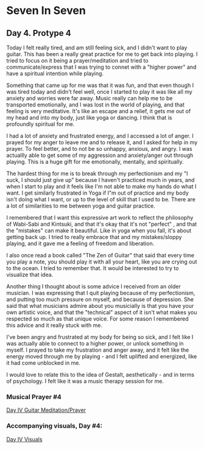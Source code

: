 # Seven In Seven 

## Day 4. Protype 4

Today I felt really tired, and am still feeling sick, and I didn't want to play guitar. This has been a really great practice for me to get back into playing. I tried to focus on it being a prayer/meditation and tried to communicate/express that I was trying to connet with a "higher power" and have a spiritual intention while playing. 

Something that came up for me was that it was fun, and that even though I was tired today and didn't feel well, once I started to play it was like all my anxiety and worries were far away. Music really can help me to be transported emotionally, and I was lost in the world of playing, and that feeling is very meditative. It's like an escape and a relief, it gets me out of my head and into my body, just like yoga or dancing. I think that is profoundly spiritual for me. 

I had a lot of anxiety and frustrated energy, and I accessed a lot of anger. I prayed for my anger to leave me and to release it, and I asked for help in my prayer. To feel better, and to not be so unhappy, anxious, and angry.  I was actuallly able to get some of my aggression and anxiety/anger out through playing. This is a huge gift for me emotionally, mentally, and spiritually. 

The hardest thing for me is to break through my perfectionism and my "I suck, I should just give up" because I haven't practiced much in years, and when I start to play and it feels like I'm not able to make my hands do what I want. I get similarly frustrated in Yoga if I"m out of practice and my body isn't doing what I want, or up to the level of skill that I used to be. There are a lot of similarities to me between yoga and guitar practice.

I remembered that I want this expressive art work to reflect the philosophy of Wabi-Sabi and Kintsuki, and that it's okay that it's not "perfect" , and that the "mistakes" can make it beautiful. Like in yoga when you fall, it's about getting back up. I tried to really embrace that and my mistakes/sloppy playing, and it gave me a feeling of freedom and liberation. 

I also once read a book called "The Zen of Guitar" that said that every time you play a note, you should play it with all your heart, like you are crying out to the ocean. I tried to remember that. It would be interested to try to visualize that idea. 

Another thing I thought about is some advice I received from an older musician. I was expressing that I quit playing because of my perfectionism, and putting too much pressure on myself, and because of depression. She said that what musicians admire about you musicially is that you have your own artistic voice, and that the "technical" aspect of it isn't what makes you respected so much as that unique voice. For some reason I remembered this advice and it really stuck with me.

I've been angry and frustrated at my body for being so sick, and I felt like I was actually able to connect to a higher power, or unlock something in myself. I prayed to take my frustration and anger away, and it felt like the energy moved through me by playing - and I felt uplifted and energized, like it had come unblocked in me. 

I would love to relate this to the idea of Gestalt, aesthetically - and in terms of psychology. I felt like it was a music therapy session for me. 


### Musical Prayer #4

[Day IV Guitar Meditation/Prayer](https://www.youtube.com/watch?v=XiXVou4XeRg)

### Accompanying visuals, Day #4:

[Day IV Visuals]()













